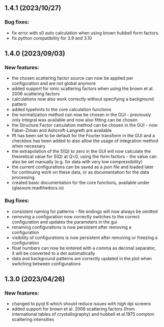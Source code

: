 ## 1.4.1 (2023/10/27)

### Bug fixes:
- fix error with s0 auto calculation when using brown hubbell form factors.
- fix python compatibility for 3.9 and 3.10 

## 1.4.0 (2023/09/03)

### New features:
- the chosen scattering factor source can now be applied per configuration and are not global anymore
- added support for ionic scattering factors when using the brown et al. 2006 scattering factors
- calculations now also work correctly without specifying a background pattern
- added typehints to the core calculation functions
- the normalization method can now be chosen in the GUI - previously only integral was available and now also
  fitting can be chosen
- the Structure Factor calculation method can be chosen in the GUI - now Faber-Ziman and Ashcroft-Langreth are
  available
- fft has been set to be default for the Fourier transform in the GUI and a checkbox has been added to also allow
  the usage of integration method when necessary
- the extrapolation of the S(Q) to zero in the GUI will now calculate the theoretical value for S(Q) at Q=0, using
  the form factors - the value can also be set manually (e.g. for data with very low compressibility)
- the current configurations can be saved as a json file and loaded later for continuing work on these data, or as
  documentation for the data processing
- created basic documentation for the core functions, available under (glassure.readthedocs.io)


### Bug fixes:
- consistent naming for patterns - file endings will now always be omitted
- removing a configuration now correctly switches to the correct configuration and updates the parameters in the gui
- renaming configurations is now persistent after removing a configuration
- visibility of configurations is now persistent after removing or freezing a configuration
- float numbers can now be entered with a comma as decimal separator, it will be converted to a dot automatically
- data and background patterns are correctly updated in the plot when switching between configurations

## 1.3.0 (2023/04/26)

### New features:
- changed to pyqt 6 which should reduce issues with high dpi screens
- added support for brown et al. 2006 scattering factors (from international tables of crystallography) and hubbell et 
  al.1975 compton scattering intensities
